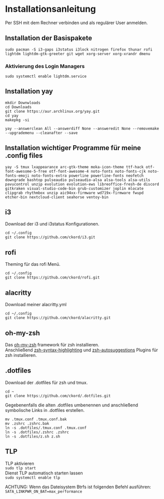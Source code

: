 # Installationsanleitung

Per SSH mit dem Rechner verbinden und als regulärer User anmelden.  

## Installation der Basispakete

```sudo pacman -S i3-gaps i3status i3lock nitrogen firefox thunar rofi lightdm lightdm-gtk-greeter git wget xorg-server xorg-xrandr dmenu```

### Aktivierung des Login Managers

```sudo systemctl enable lightdm.service```

## Installation yay

```mkdir Downwloads```  
```cd Downloads```  
```git clone https://aur.archlinux.org/yay.git```  
```cd yay```  
```makepkg -si```  

```yay --answerclean All --answerdiff None --answeredit None --removemake --upgrademenu --cleanafter --save```

## Installation wichtiger Programme für meine .config files

```yay -S tmux lxappearance arc-gtk-theme moka-icon-theme ttf-hack otf-font-awesome-5-free otf-font-awesome-4 noto-fonts noto-fonts-cjk noto-fonts-emoji noto-fonts-extra powerline powerline-fonts neofetch downgrade bashtop pulseaudio pulseaudio-alsa alsa-tools alsa-utils pavucontrol unzip evolution evolution-ews libreoffice-fresh-de discord gitkraken visual-studio-code-bin grub-customizer joplin mlocate clipgrab rhythmbox unzip aic94xx-firmware wd719x-firmware fwupd etcher-bin nextcloud-client seahorse ventoy-bin```

## i3

Download der i3 und i3status Konfigurationen.  

```cd ~/.config```  
```git clone https://github.com/ckord/i3.git```  

## rofi

Theming für das rofi Menü.  

```cd ~/.config```  
```git clone https://github.com/ckord/rofi.git```  

## alacritty

Download meiner alacritty.yml

```cd ~/.config```  
```git clone https://github.com/ckord/alacritty.git```  

## oh-my-zsh

Das [oh-my-zsh](https://ohmyz.sh/#install) framework für zsh installieren.  
Anschließend [zsh-syntax-highlighting](https://github.com/zsh-users/zsh-syntax-highlighting) und [zsh-autosuggestions](https://github.com/zsh-users/zsh-autosuggestions) Plugins für zsh installieren.  

## .dotfiles

Download der .dotfiles für zsh und tmux.

```cd ~```  
```git clone https://github.com/ckord/.dotfiles.git```  

Gegebenenfalls die alten .dotfiles umbenennen und anschließend symbolische Links in .dotfiles erstellen.  

```mv .tmux.conf .tmux.conf.bak```  
```mv .zshrc .zshrc.bak```  
```ln -s .dotfiles/.tmux.conf .tmux.conf```  
```ln -s .dotfiles/.zshrc .zshrc```  
```ln -s .dotfiles/z.sh z.sh```  

## TLP

TLP aktivieren  
```sudo tlp start```  
Dienst TLP automatisch starten lassen  
```sudo systemctl enable tlp```  

ACHTUNG: Wenn das Dateisystem Btrfs ist folgenden Befehl ausführen:
```SATA_LINKPWR_ON_BAT=max_performance```  
